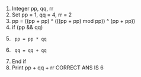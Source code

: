 1.  Integer pp, qq, rr
2.  Set pp = 1, qq = 4, rr = 2
3.  pp = ((pp + pp) ^ (((pp + pp) mod pp)) ^ (pp + pp))
4.  if (pp && qq)
5.      pp = pp * qq
6.      qq = qq + qq
7.  End if
8.  Print pp + qq + rr
CORRECT ANS IS 6

